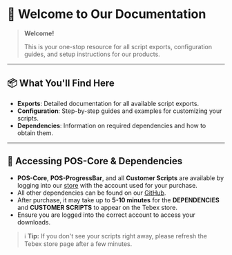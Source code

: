 # 👋 Welcome to Our Documentation

> **Welcome!**
>
> This is your one-stop resource for all script exports, configuration guides, and setup instructions for our products.

---

## 📦 What You'll Find Here

- **Exports**: Detailed documentation for all available script exports.
- **Configuration**: Step-by-step guides and examples for customizing your scripts.
- **Dependencies**: Information on required dependencies and how to obtain them.

---

## 🔑 Accessing POS-Core & Dependencies

- **POS-Core**, **POS-ProgressBar**, and all **Customer Scripts** are available by logging into our [store](https://poseidonstudio.tebex.io/) with the account used for your purchase.
- All other dependencies can be found on our [GitHub](https://github.com/POSEIDON-SCRIPTS/dependencies).
- After purchase, it may take up to **5-10 minutes** for the **DEPENDENCIES** and **CUSTOMER SCRIPTS** to appear on the Tebex store.
- Ensure you are logged into the correct account to access your downloads.

> ℹ️ **Tip:** If you don't see your scripts right away, please refresh the Tebex store page after a few minutes.
